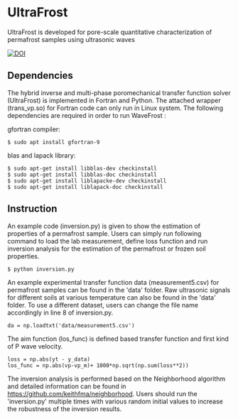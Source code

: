 # UltraFrost
UltraFrost is developed for pore-scale quantitative characterization of permafrost samples using ultrasonic waves 

[![DOI](https://zenodo.org/badge/DOI/10.5281/zenodo.5242514.svg)](https://doi.org/10.5281/zenodo.5242514)
 
## Dependencies 
The hybrid inverse and multi-phase poromechanical transfer function solver (UltraFrost) is implemented in Fortran and Python. The attached wrapper (trans_vp.so) for Fortran code can only run in Linux system. The following dependencies are required in order to run WaveFrost : 

gfortran compiler:
```
$ sudo apt install gfortran-9
```

blas and lapack library: 

```
$ sudo apt-get install libblas-dev checkinstall 
$ sudo apt-get install libblas-doc checkinstall 
$ sudo apt-get install liblapacke-dev checkinstall 
$ sudo apt-get install liblapack-doc checkinstall
```

## Instruction
An example code (inversion.py) is given to show the estimation of properties of a permafrost sample. Users can simply run following command to load the lab measurement, define loss function and run inversion analysis for the estimation of the permafrost or frozen soil properties. 
```
$ python inversion.py
```

An example experimental transfer function data (measurement5.csv) for permafrost samples can be found in the 'data' folder. Raw ultrasonic signals for different soils at various temperature can also be found in the 'data' folder. To use a different dataset, users can change the file name accordingly in line 8 of inversion.py. 

```
da = np.loadtxt('data/measurement5.csv') 
```

The aim function (los_func) is defined based transfer function and first kind of P wave velocity. 

```
loss = np.abs(yt - y_data)
los_func = np.abs(vp-vp_m)+ 1000*np.sqrt(np.sum(loss**2))
```

The inversion analysis is performed based on the Neighborhood algorithm and detailed information can be found in https://github.com/keithfma/neighborhood. Users should run the 'inversion.py' multiple times with various random initial values to increase the robustness of the inversion results. 

